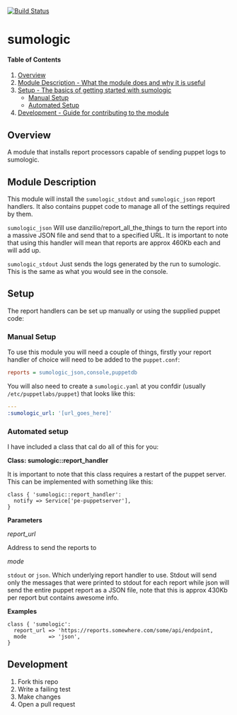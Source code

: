 [![Build Status](https://travis-ci.org/dylanratcliffe/sumologic.svg?branch=master)](https://travis-ci.org/dylanratcliffe/sumologic)

# sumologic

#### Table of Contents

1. [Overview](#overview)
2. [Module Description - What the module does and why it is useful](#module-description)
3. [Setup - The basics of getting started with sumologic](#setup)
    * [Manual Setup](#manual-setup)
    * [Automated Setup](#automated-setup)
6. [Development - Guide for contributing to the module](#development)

## Overview

A module that installs report processors capable of sending puppet logs to sumologic.

## Module Description

This module will install the `sumologic_stdout` and `sumologic_json` report handlers. It also contains puppet code to manage all of the settings required by them.

`sumologic_json` Will use danzilio/report_all_the_things to turn the report into a massive JSON file and send that to a specified URL. It is important to note that using this handler will mean that reports are approx 460Kb each and will add up.

`sumologic_stdout` Just sends the logs generated by the run to sumologic. This is the same as what you would see in the console.

## Setup

The report handlers can be set up manually or using the supplied puppet code:

### Manual Setup

To use this module you will need a couple of things, firstly your report handler of choice will need to be added to the `puppet.conf`:

```ini
reports = sumologic_json,console,puppetdb
```

You will also need to create a `sumologic.yaml` at you confdir (usually `/etc/puppetlabs/puppet`) that looks like this:
```yaml
---
:sumologic_url: '[url_goes_here]'
```

### Automated setup

I have included a class that cal do all of this for you:

**Class: sumologic::report_handler**
 
It is important to note that this class requires a restart of the puppet
server. This can be implemented with something like this:
 
```puppet
class { 'sumologic::report_handler':
  notify => Service['pe-puppetserver'],
}
```

**Parameters**

*report_url*

Address to send the reports to

*mode*

`stdout` or `json`. Which underlying report handler to use. Stdout will
send only the messages that were printed to stdout for each report while
json will send the entire puppet report as a JSON file, note that this is
approx 430Kb per report but contains awesome info.


**Examples**

```puppet
class { 'sumologic':
  report_url => 'https://reports.somewhere.com/some/api/endpoint,
  mode       => 'json',
}
```


## Development

1. Fork this repo
2. Write a failing test
3. Make changes
4. Open a pull request
